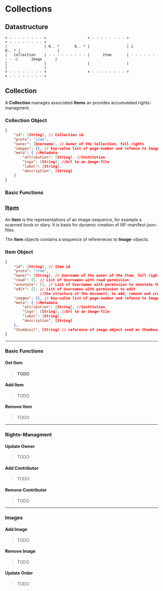 # Collections

## Datastructure

```
+ - - - - - - - - +                   + - - - - - - - - +                  + - - - - - - - - +
|                 | 0.. *       0.. * |                 | 1          0.. * |                 |
|	Collection    | - - - - - - - - - |      Item       | - - - - - - - - -|      Image      |
|                 |                   |                 |                  |                 |
+ - - - - - - - - +                   + - - - - - - - - +                  + - - - - - - - - +
```



## Collection

A **Collection** manages associated **Items** an provides accumulated rights-managment.



### Collection Object

```json
{
    "id": [String], // Collection id
    "proto": "item", 
    "owner": [Username], // Owner of the Collection, full rights
    "images": {}, // key-value list of page-number and refence to Image-Object
    "meta": { //Metadata
        "attribution": [String], //Institution
        "logo": [String], //Url to an image-file
        "label": [String],
        "description", [String]
    }
}
```

### Basic Functions

## Item

An **Item** is the  representations of an image-sequence, for example a scanned book or diary. It is basis for dynamic creation of IIIF-manifest-json-files.

The **Item** objects contains a sequence of refereneces to **Image**-objects. 

### Item Object

```json
{
    "id": [String], // Item id
    "proto": "item", 
    "owner": [String], // Username of the owner of the Item, full rights
    "read": [], // List of Usernames with read permission
    "annotate": [], // List of Usernames with permission to annotate the item
    "edit": [], // List of Usernames with permission to edit
    			//the structure of the document, to add, remove and crop images etc.
    "images": {}, // key-value list of page-number and refence to Image-Object
    "meta": { //Metadata
        "attribution": [String], //Institution
        "logo": [String], //Url to an image-file
        "label": [String],
        "description", [String]
    },
    "thumbnail", [String] // reference of image object used as thumbnail
}
```

----

### Basic Functions

#### Get Item

> #### TODO



#### Add Item

> TODO



#### Remove Item

> TODO

----

### Rights-Managment

#### Update Owner

>TODO



#### Add Contributor

> TODO



#### Remove Contributor

> TODO

----

### Images

#### Add Image

> TODO



#### Remove Image

>TODO



#### Update Order

> TODO